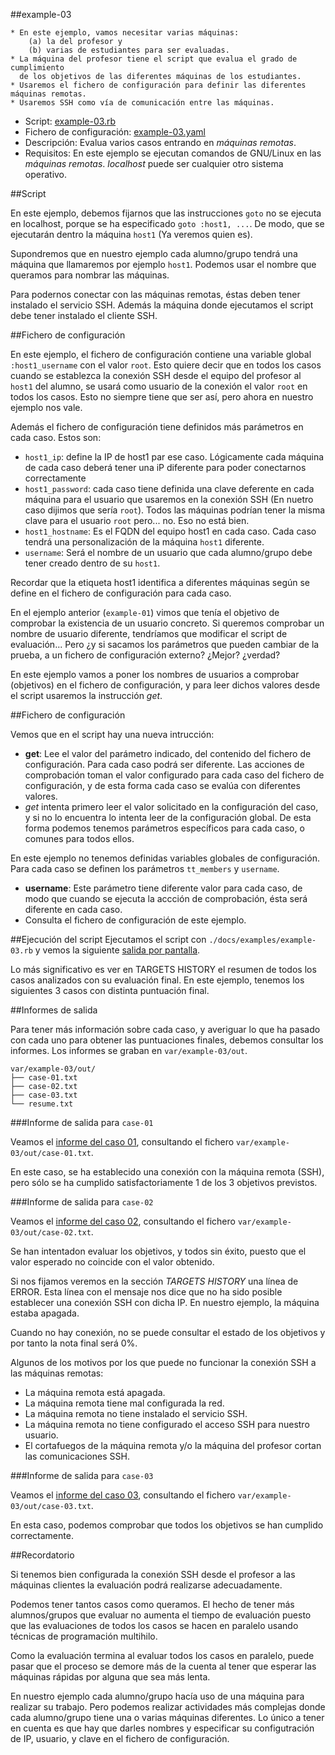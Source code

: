 

##example-03

```
* En este ejemplo, vamos necesitar varias máquinas: 
    (a) la del profesor y 
    (b) varias de estudiantes para ser evaluadas.
* La máquina del profesor tiene el script que evalua el grado de cumplimiento 
  de los objetivos de las diferentes máquinas de los estudiantes.    
* Usaremos el fichero de configuración para definir las diferentes máquinas remotas.   
* Usaremos SSH como vía de comunicación entre las máquinas.
```

* Script: [example-03.rb](../../../examples/example-03.rb) 
* Fichero de configuración: [example-03.yaml](../../../examples/example-03.yaml)
* Descripción: Evalua varios casos entrando en *máquinas remotas*.
* Requisitos: En este ejemplo se ejecutan comandos de GNU/Linux en las *máquinas remotas*.
*localhost* puede ser cualquier otro sistema operativo.

##Script

En este ejemplo, debemos fijarnos que las instrucciones `goto` no se ejecuta en localhost,
porque se ha especificado `goto :host1, ...`. De modo, que se ejecutarán dentro
la máquina `host1` (Ya veremos quien es).

Supondremos que en nuestro ejemplo cada alumno/grupo tendrá una máquina que llamaremos
por ejemplo `host1`. Podemos usar el nombre que queramos para nombrar las máquinas.

Para podernos conectar con las máquinas remotas, éstas deben tener instalado el servicio SSH.
Además la máquina donde ejecutamos el script debe tener instalado el cliente SSH.

##Fichero de configuración

En este ejemplo, el fichero de configuración contiene una variable global
`:host1_username` con el valor `root`. Esto quiere decir que en todos los casos
cuando se establezca la conexión SSH desde el equipo del profesor al `host1` del alumno,
se usará como usuario de la conexión el valor `root` en todos los casos. Esto no siempre
tiene que ser así, pero ahora en nuestro ejemplo nos vale.

Además el fichero de configuración tiene definidos más parámetros en cada caso.
Estos son:
* `host1_ip`: define la IP de host1 par ese caso. Lógicamente cada máquina de cada caso
deberá tener una iP diferente para poder conectarnos correctamente
* `host1_password`: cada caso tiene definida una clave deferente en cada máquina para
el usuario que usaremos en la conexión SSH (En nuetro caso dijimos que sería `root`).
Todos las máquinas podrían tener la misma clave para el usuario `root` pero... no.
Eso no está bien.
* `host1_hostname`: Es el FQDN del equipo host1 en cada caso. Cada caso tendrá
una personalización de la máquina `host1` diferente.
* `username`: Será el nombre de un usuario que cada alumno/grupo debe tener
creado dentro de su `host1`.

Recordar que la etiqueta host1 identifica a diferentes máquinas
según se define en el fichero de configuración para cada caso.

En el ejemplo anterior (`example-01`) vimos que tenía el objetivo de
comprobar la existencia de un usuario concreto. Si queremos comprobar 
un nombre de usuario diferente, tendríamos que modificar el script de 
evaluación... Pero ¿y si sacamos los parámetros que pueden cambiar 
de la prueba, a un fichero de configuración externo? ¿Mejor? ¿verdad?

En este ejemplo vamos a poner los nombres de usuarios a comprobar (objetivos)
en el fichero de configuración, y para leer dichos valores desde el script usaremos
la instrucción *get*.

##Fichero de configuración

Vemos que en el script hay una nueva intrucción:
* **get**: Lee el valor del parámetro indicado, del contenido del fichero 
de configuración. Para cada caso podrá ser diferente. Las acciones de 
comprobación toman el valor configurado para cada caso del fichero 
de configuración, y de esta forma cada caso se evalúa con diferentes valores.
* *get* intenta primero leer el valor solicitado en la configuración del caso,
y si no lo encuentra lo intenta leer de la configuración global. De esta forma
podemos tenemos parámetros específicos para cada caso, o comunes para todos
ellos.

En este ejemplo no tenemos definidas variables globales de configuración.
Para cada caso se definen los parámetros `tt_members` y `username`.
* **username**: Este parámetro tiene diferente valor para cada caso, de modo
que cuando se ejecuta la accción de comprobación, ésta será diferente en cada
caso.
* Consulta el fichero de configuración de este ejemplo.

##Ejecución del script
Ejecutamos el script con `./docs/examples/example-03.rb` y vemos la siguiente 
[salida por pantalla](./resume.txt).

Lo más significativo es ver en TARGETS HISTORY el resumen de todos los casos analizados
con su evaluación final. En este ejemplo, tenemos los siguientes 3 casos con distinta
puntuación final.

##Informes de salida

Para tener más información sobre cada caso, y averiguar lo que ha pasado
con cada uno para obtener las puntuaciones finales, debemos consultar 
los informes. Los informes se graban en `var/example-03/out`.

```
var/example-03/out/
├── case-01.txt
├── case-02.txt
├── case-03.txt
└── resume.txt
```

###Informe de salida para `case-01`

Veamos el [informe del caso 01](./case-01.txt), consultando el fichero `var/example-03/out/case-01.txt`.

En este caso, se ha establecido una conexión con la máquina remota (SSH),
pero sólo se ha cumplido satisfactoriamente 1 de los 3 objetivos previstos.

 
###Informe de salida para `case-02`

Veamos el [informe del caso 02](./case-02.txt), consultando el fichero `var/example-03/out/case-02.txt`.

Se han intentadon evaluar los objetivos, y todos sin éxito, puesto que el valor
esperado no coincide con el valor obtenido.

Si nos fijamos veremos en la sección *TARGETS HISTORY* una línea de ERROR.
Esta línea con el mensaje nos dice que no ha sido posible establecer 
una conexión SSH con dicha IP. En nuestro ejemplo, la máquina estaba apagada.

Cuando no hay conexión, no se puede consultar el estado de los objetivos 
y por tanto la nota final será 0%.

Algunos de los motivos por los que puede no funcionar la conexión SSH a las máquinas remotas:
* La máquina remota está apagada.
* La máquina remota tiene mal configurada la red.
* La máquina remota no tiene instalado el servicio SSH.
* La máquina remota no tiene configurado el acceso SSH para nuestro usuario.
* El cortafuegos de la máquina remota y/o la máquina del profesor cortan las comunicaciones SSH.

###Informe de salida para `case-03`

Veamos el [informe del caso 03](./case-03.txt), consultando el fichero `var/example-03/out/case-03.txt`.

En esta caso, podemos comprobar que todos los objetivos se han cumplido correctamente.

##Recordatorio

Si tenemos bien configurada la conexión SSH desde el profesor a las máquinas clientes la 
evaluación podrá realizarse adecuadamente.

Podemos tener tantos casos como queramos. El hecho de tener más alumnos/grupos que evaluar
no aumenta el tiempo de evaluación puesto que las evaluaciones de todos los casos se hacen
en paralelo usando técnicas de programación multihilo.

Como la evaluación termina al evaluar todos los casos en paralelo, puede pasar que el proceso
se demore más de la cuenta al tener que esperar las máquinas rápidas por alguna que
sea más lenta.

En nuestro ejemplo cada alumno/grupo hacía uso de una máquina para realizar su trabajo.
Pero podemos realizar actividades más complejas donde cada alumno/grupo tiene una o varias
máquinas diferentes. Lo único a tener en cuenta es que hay que darles nombres y especificar
su configutración de IP, usuario, y clave en el fichero de configuración.

